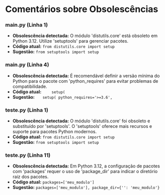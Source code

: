 # Comentários sobre Obsolescências

### main.py (Linha 1)
- **Obsolescência detectada:** O módulo 'distutils.core' está obsoleto em Python 3.12. Utilize 'setuptools' para gerenciar pacotes.
- **Código atual:** `from distutils.core import setup`
- **Sugestão:** `from setuptools import setup`


### main.py (Linha 4)
- **Obsolescência detectada:** É recomendável definir a versão mínima do Python para o pacote com 'python_requires' para evitar problemas de compatibilidade.
- **Código atual:** `    setup(`
- **Sugestão:** `    setup(
        python_requires='>=3.6',
        `


### teste.py (Linha 1)
- **Obsolescência detectada:** O módulo 'distutils.core' foi obsoleto e substituído por 'setuptools'. O 'setuptools' oferece mais recursos e suporte para pacotes Python modernos.
- **Código atual:** `from distutils.core import setup`
- **Sugestão:** `from setuptools import setup`


### teste.py (Linha 11)
- **Obsolescência detectada:** Em Python 3.12, a configuração de pacotes com 'packages' requer o uso de 'package_dir' para indicar o diretório raiz dos pacotes.
- **Código atual:** `packages=['meu_modulo']`
- **Sugestão:** `packages=['meu_modulo'],
    package_dir={'': 'meu_modulo'}`

